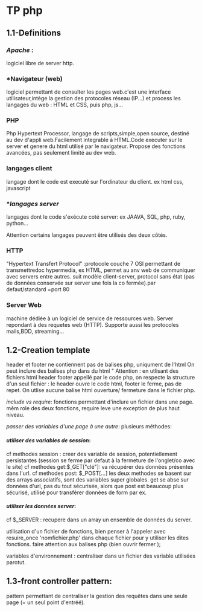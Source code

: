 # TP php

## **1.1-Definitions**

### *Apache* : 

logiciel libre de server http.

### *Navigateur (web)

logiciel permettant de consulter les pages web.c'est une interface utilisateur,intège la gestion des protocoles réseau (IP...) et process les langages du web : HTML et CSS, puis php, js...

### **PHP**

Php Hypertext Processor, langage de scripts,simple,open source, destiné au dev d'appli web.Facilement integrable à HTML.Code executer sur le server et genere du html utilisé par le navigateur. Propose des fonctions avancées, pas seulement limité au dev web.

### **langages client**

langage dont le code est executé sur l'ordinateur du client. ex html css, javascript

### **langages server*

langages dont le code s'exécute coté server: ex JAAVA, SQL, php, ruby, python...

Attention certains langages peuvent être utilisés des deux côtés.

### **HTTP**

"Hypertext Transfert Protocol" :protocole couche 7 OSI permettant de transmettredoc hypermedia, ex HTML, permet au anv web de communiquer avec servers entre autres. suit modèle client-server, protocol sans état (pas de données conservée sur server une fois la co fermée).par defaut/standard =port 80

### **Server Web**

machine dédiée à un logiciel de service de ressources web. Server repondant à des requetes web (HTTP). Supporte aussi les protocoles mails,BDD, streaming...

## **1.2-Creation template**

header et footer ne contiennent pas de balises php, uniqument de l'html
On peut inclure des balises php dans du html "<?php ....;?>
Attention : en utlisant des fichiers html header footer appellé par le code php, on respecte la structure d'un seul fichier : le header ouvre le code html, footer le ferme, pas de repet. On utlise aucune balise html ouverture/ fermeture dans le fichier php.

*include vs require*: fonctions permettant d'inclure un fichier dans une page. mêm role des deux fonctions, require leve une exception de plus haut niveau.

*passer des variables d'une page à une autre*: plusieurs méthodes:

#### *utiliser des variables de session*:
cf methodes session : creer des variable de session, potentiellement persistantes (session se ferme par defaut à la fermeture de l'onglet/co avec le site)
cf methodes get:$_GET["clé"]: va récupérer des données présentes dans l'url.
cf methodes post: $_POST[...] 
les deux methodes se basent sur des arrays associatifs, sont des variables super globales. get se abse sur données d'url, pas du tout sécurisée, alors que post est beaucoup plus sécurisé, utilisé pour transférer données de form par ex.

#### *utiliser les données server*:

cf $_SERVER : recupere dans un array un ensemble de données du server.

utilisation d'un fichier de fonctions, bien penser à l'appeler avec resuire_once 'nomfichier.php' dans chaque fichier pour y utiliser les dites fonctions.
faire attention aux balises php (bien ouvrir fermer );

variables d'environnement : centraliser dans un fichier des variable utilisées parotut.

## **1.3-front controller pattern**:

pattern permettant de centraliser la gestion des requêtes dans une seule page (= un seul point d'entréé).
